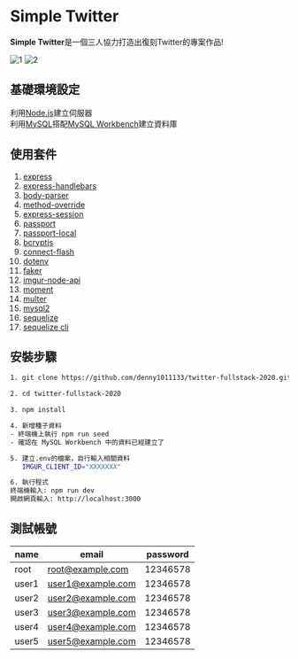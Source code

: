# Simple Twitter
**Simple Twitter**是一個三人協力打造出復刻Twitter的專案作品!

![1](https://i.imgur.com/hD3uB4w.png)
![2](https://i.imgur.com/l33gj9n.png) 
## 基礎環境設定
利用[Node.js](https://nodejs.org/en/)建立伺服器  
利用[MySQL](https://www.mysql.com/)搭配[MySQL Workbench](https://www.mysql.com/products/workbench/)建立資料庫

## 使用套件 
1. [express](https://expressjs.com/)   
2. [express-handlebars](https://www.npmjs.com/package/express-handlebars)   
3. [body-parser](https://www.npmjs.com/package/body-parser)   
4. [method-override](https://www.npmjs.com/package/method-override)      
5. [express-session](https://www.npmjs.com/package/express-session)   
6. [passport](http://www.passportjs.org/)   
7. [passport-local](http://www.passportjs.org/packages/passport-local/)     
8. [bcryptjs](https://www.npmjs.com/package/bcryptjs)   
9. [connect-flash](https://www.npmjs.com/package/connect-flash) 
10. [dotenv](https://www.npmjs.com/package/dotenv)
11. [faker](https://github.com/marak/faker.js)
12. [imgur-node-api](https://www.npmjs.com/package/imgur-node-api)
13. [moment](https://www.npmjs.com/package/moment)
14. [multer](https://www.npmjs.com/package/multer)
15. [mysql2](https://www.npmjs.com/package/mysql2)
16. [sequelize](https://www.npmjs.com/package/sequelize)
17. [sequelize cli](https://www.npmjs.com/package/sequelize-cli)


## 安裝步驟
```bash
1. git clone https://github.com/denny1011133/twitter-fullstack-2020.git
```
```bash
2. cd twitter-fullstack-2020
```
```bash
3. npm install
```
```bash
4. 新增種子資料
- 終端機上執行 npm run seed
- 確認在 MySQL Workbench 中的資料已經建立了
```
```bash
5. 建立.env的檔案，自行輸入相關資料
   IMGUR_CLIENT_ID="XXXXXXX"
```
```bash
6. 執行程式
終端機輸入: npm run dev
開啟網頁輸入: http://localhost:3000
```
## 測試帳號
| name | email | password |
| ------ | ------ | ----- |
| root | root@example.com | 12346578 |
| user1 | user1@example.com | 12346578 |
| user2 | user2@example.com | 12346578 |
| user3 | user3@example.com | 12346578 |
| user4 | user4@example.com | 12346578 |
| user5 | user5@example.com | 12346578 |
